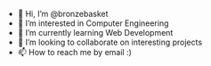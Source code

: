 - 👋 Hi, I’m @bronzebasket
- 👀 I’m interested in Computer Engineering
- 🌱 I’m currently learning Web Development
- 💞️ I’m looking to collaborate on interesting projects
- 📫 How to reach me by email :)

<!---
bronzebasket/bronzebasket is a ✨ special ✨ repository because its `README.md` (this file) appears on your GitHub profile.
You can click the Preview link to take a look at your changes.
--->
